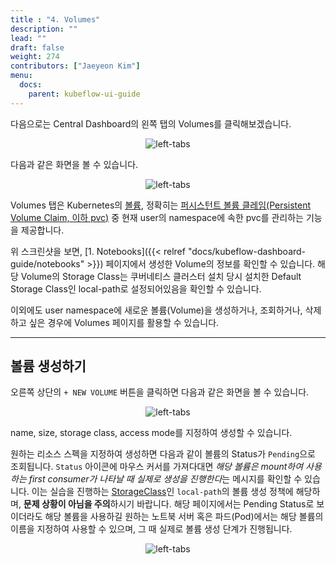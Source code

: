 ```yaml
---
title : "4. Volumes"
description: ""
lead: ""
draft: false
weight: 274
contributors: ["Jaeyeon Kim"]
menu:
  docs:
    parent: kubeflow-ui-guide
---
```


다음으로는 Central Dashboard의 왼쪽 탭의 Volumes를 클릭해보겠습니다.

<p align="center">
  <img src="/images/docs/kubeflow-dashboard-guide/left-tabs.png" title="left-tabs"/>
</p>

다음과 같은 화면을 볼 수 있습니다.

<p align="center">
  <img src="/images/docs/kubeflow-dashboard-guide/volumes.png" title="left-tabs"/>
</p>

Volumes 탭은 Kubernetes의 [볼륨](https://kubernetes.io/ko/docs/concepts/storage/volumes/), 정확히는 [퍼시스턴트 볼륨 클레임(Persistent Volume Claim, 이하 pvc)](https://kubernetes.io/ko/docs/concepts/storage/persistent-volumes/) 중 현재 user의 namespace에 속한 pvc를 관리하는 기능을 제공합니다.

위 스크린샷을 보면, [1. Notebooks]({{< relref "docs/kubeflow-dashboard-guide/notebooks" >}}) 페이지에서 생성한 Volume의 정보를 확인할 수 있습니다. 해당 Volume의 Storage Class는 쿠버네티스 클러스터 설치 당시 설치한 Default Storage Class인 local-path로 설정되어있음을 확인할 수 있습니다.

이외에도 user namespace에 새로운 볼륨(Volume)을 생성하거나, 조회하거나, 삭제하고 싶은 경우에 Volumes 페이지를 활용할 수 있습니다.

---

## 볼륨 생성하기

오른쪽 상단의 `+ NEW VOLUME` 버튼을 클릭하면 다음과 같은 화면을 볼 수 있습니다.

<p align="center">
  <img src="/images/docs/kubeflow-dashboard-guide/new-volume.png" title="left-tabs"/>
</p>

name, size, storage class, access mode를 지정하여 생성할 수 있습니다.

원하는 리소스 스펙을 지정하여 생성하면 다음과 같이 볼륨의 Status가 `Pending`으로 조회됩니다. `Status` 아이콘에 마우스 커서를 가져다대면 *해당 볼륨은 mount하여 사용하는 first consumer가 나타날 때 실제로 생성을 진행한다*는 메시지를 확인할 수 있습니다.
이는 실습을 진행하는 [StorageClass](https://kubernetes.io/ko/docs/concepts/storage/storage-classes/)인 `local-path`의 볼륨 생성 정책에 해당하며, **문제 상황이 아님을 주의**하시기 바랍니다. 해당 페이지에서는 Pending Status로 보이더라도 해당 볼륨을 사용하길 원하는 노트북 서버 혹은 파드(Pod)에서는 해당 볼륨의 이름을 지정하여 사용할 수 있으며, 그 때 실제로 볼륨 생성 단계가 진행됩니다.

<p align="center">
  <img src="/images/docs/kubeflow-dashboard-guide/creating-volume.png" title="left-tabs"/>
</p>
